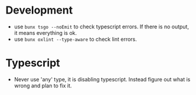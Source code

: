 # Development
- use `bunx tsgo --noEmit` to check typescript errors. If there is no output, it means everything is ok.
- use `bunx oxlint --type-aware` to check lint errors.

# Typescript
- Never use 'any' type, it is disabling typescript. Instead figure out what is wrong and plan to fix it.
